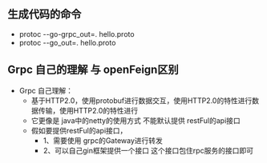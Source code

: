 ## 生成代码的命令
* protoc --go-grpc_out=. hello.proto
* protoc --go_out=. hello.proto
## Grpc 自己的理解 与 openFeign区别
* Grpc 自己理解：
    * 基于HTTP2.0，使用protobuf进行数据交互，使用HTTP2.0的特性进行数据传输，使用HTTP2.0的特性进行
    * 它更像是 java中的netty的使用方式 不能默认提供 restFul的api接口
    * 假如要提供restFul的api接口，
      * 1、需要使用 grpc的Gateway进行转发
      * 2、可以自己gin框架提供一个接口 这个接口包住rpc服务的接口即可
    